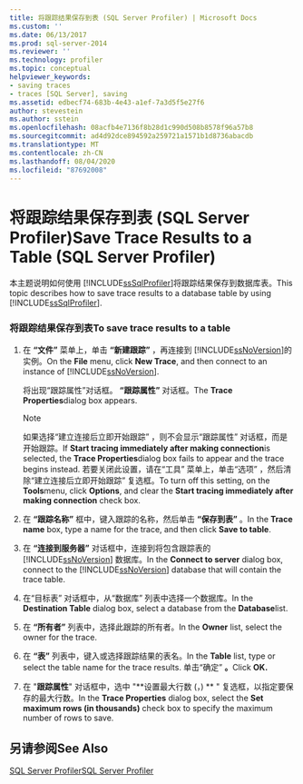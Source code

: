 ```yaml
---
title: 将跟踪结果保存到表 (SQL Server Profiler) | Microsoft Docs
ms.custom: ''
ms.date: 06/13/2017
ms.prod: sql-server-2014
ms.reviewer: ''
ms.technology: profiler
ms.topic: conceptual
helpviewer_keywords:
- saving traces
- traces [SQL Server], saving
ms.assetid: edbecf74-683b-4e43-a1ef-7a3d5f5e27f6
author: stevestein
ms.author: sstein
ms.openlocfilehash: 08acfb4e7136f8b28d1c990d508b8578f96a57b8
ms.sourcegitcommit: ad4d92dce894592a259721a1571b1d8736abacdb
ms.translationtype: MT
ms.contentlocale: zh-CN
ms.lasthandoff: 08/04/2020
ms.locfileid: "87692008"
---
```

# <a name="save-trace-results-to-a-table-sql-server-profiler"></a><span data-ttu-id="fe386-102">将跟踪结果保存到表 (SQL Server Profiler)</span><span class="sxs-lookup"><span data-stu-id="fe386-102">Save Trace Results to a Table (SQL Server Profiler)</span></span>
  <span data-ttu-id="fe386-103">本主题说明如何使用 [!INCLUDE[ssSqlProfiler](../../includes/sssqlprofiler-md.md)]将跟踪结果保存到数据库表。</span><span class="sxs-lookup"><span data-stu-id="fe386-103">This topic describes how to save trace results to a database table by using [!INCLUDE[ssSqlProfiler](../../includes/sssqlprofiler-md.md)].</span></span>  
  
### <a name="to-save-trace-results-to-a-table"></a><span data-ttu-id="fe386-104">将跟踪结果保存到表</span><span class="sxs-lookup"><span data-stu-id="fe386-104">To save trace results to a table</span></span>  
  
1.  <span data-ttu-id="fe386-105">在 **“文件”** 菜单上，单击 **“新建跟踪”** ，再连接到 [!INCLUDE[ssNoVersion](../../includes/ssnoversion-md.md)]的实例。</span><span class="sxs-lookup"><span data-stu-id="fe386-105">On the **File** menu, click **New Trace**, and then connect to an instance of [!INCLUDE[ssNoVersion](../../includes/ssnoversion-md.md)].</span></span>  
  
     <span data-ttu-id="fe386-106">将出现“跟踪属性”对话框。 **“跟踪属性”** 对话框。</span><span class="sxs-lookup"><span data-stu-id="fe386-106">The **Trace Properties**dialog box appears.</span></span>  
  
    > [!NOTE]  
    >  <span data-ttu-id="fe386-107">如果选择“建立连接后立即开始跟踪”  ，则不会显示“跟踪属性”  对话框，而是开始跟踪。</span><span class="sxs-lookup"><span data-stu-id="fe386-107">If **Start tracing immediately after making connection**is selected, the **Trace Properties**dialog box fails to appear and the trace begins instead.</span></span> <span data-ttu-id="fe386-108">若要关闭此设置，请在“工具”  菜单上，单击“选项”  ，然后清除“建立连接后立即开始跟踪”  复选框。</span><span class="sxs-lookup"><span data-stu-id="fe386-108">To turn off this setting, on the **Tools**menu, click **Options**, and clear the **Start tracing immediately after making connection** check box.</span></span>  
  
2.  <span data-ttu-id="fe386-109">在 **“跟踪名称”** 框中，键入跟踪的名称，然后单击 **“保存到表”** 。</span><span class="sxs-lookup"><span data-stu-id="fe386-109">In the **Trace name** box, type a name for the trace, and then click **Save to table**.</span></span>  
  
3.  <span data-ttu-id="fe386-110">在 **“连接到服务器”** 对话框中，连接到将包含跟踪表的 [!INCLUDE[ssNoVersion](../../includes/ssnoversion-md.md)] 数据库。</span><span class="sxs-lookup"><span data-stu-id="fe386-110">In the **Connect to server** dialog box, connect to the [!INCLUDE[ssNoVersion](../../includes/ssnoversion-md.md)] database that will contain the trace table.</span></span>  
  
4.  <span data-ttu-id="fe386-111">在“目标表”  对话框中，从“数据库”  列表中选择一个数据库。</span><span class="sxs-lookup"><span data-stu-id="fe386-111">In the **Destination Table** dialog box, select a database from the **Database**list.</span></span>  
  
5.  <span data-ttu-id="fe386-112">在 **“所有者”** 列表中，选择此跟踪的所有者。</span><span class="sxs-lookup"><span data-stu-id="fe386-112">In the **Owner** list, select the owner for the trace.</span></span>  
  
6.  <span data-ttu-id="fe386-113">在 **“表”** 列表中，键入或选择跟踪结果的表名。</span><span class="sxs-lookup"><span data-stu-id="fe386-113">In the **Table** list, type or select the table name for the trace results.</span></span> <span data-ttu-id="fe386-114">单击“确定” **。**</span><span class="sxs-lookup"><span data-stu-id="fe386-114">Click **OK.**</span></span>  
  
7.  <span data-ttu-id="fe386-115">在 "**跟踪属性**" 对话框中，选中 "\*\*设置最大行数 (，) \*\* " 复选框，以指定要保存的最大行数。</span><span class="sxs-lookup"><span data-stu-id="fe386-115">In the **Trace Properties** dialog box, select the **Set maximum rows (in thousands)** check box to specify the maximum number of rows to save.</span></span>  
  
## <a name="see-also"></a><span data-ttu-id="fe386-116">另请参阅</span><span class="sxs-lookup"><span data-stu-id="fe386-116">See Also</span></span>  
 [<span data-ttu-id="fe386-117">SQL Server Profiler</span><span class="sxs-lookup"><span data-stu-id="fe386-117">SQL Server Profiler</span></span>](sql-server-profiler.md)  
  
  
